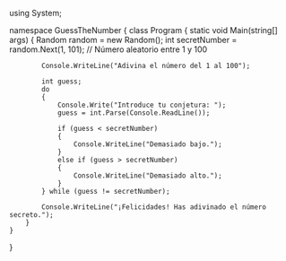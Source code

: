 using System;

namespace GuessTheNumber
{
    class Program
    {
        static void Main(string[] args)
        {
            Random random = new Random();
            int secretNumber = random.Next(1, 101);  // Número aleatorio entre 1 y 100

            Console.WriteLine("Adivina el número del 1 al 100");

            int guess;
            do
            {
                Console.Write("Introduce tu conjetura: ");
                guess = int.Parse(Console.ReadLine());

                if (guess < secretNumber)
                {
                    Console.WriteLine("Demasiado bajo.");
                }
                else if (guess > secretNumber)
                {
                    Console.WriteLine("Demasiado alto.");
                }
            } while (guess != secretNumber);

            Console.WriteLine("¡Felicidades! Has adivinado el número secreto.");
        }
    }
}
